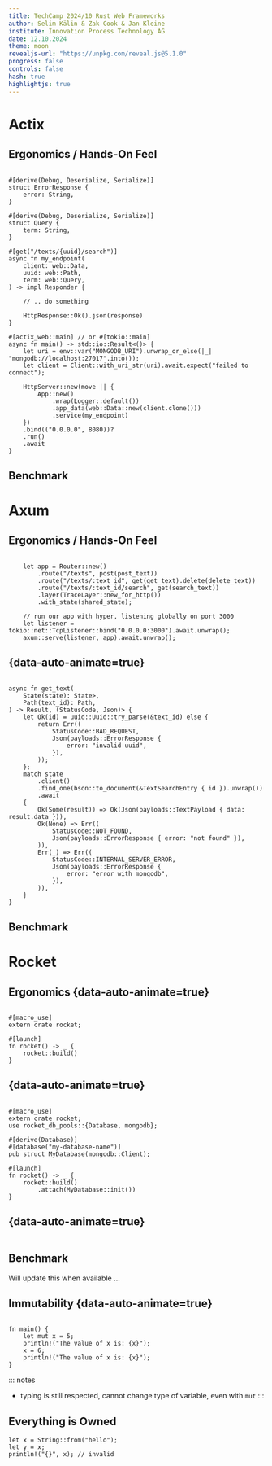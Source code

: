 ```yaml
---
title: TechCamp 2024/10 Rust Web Frameworks
author: Selim Kälin & Zak Cook & Jan Kleine
institute: Innovation Process Technology AG
date: 12.10.2024
theme: moon
revealjs-url: "https://unpkg.com/reveal.js@5.1.0"
progress: false
controls: false
hash: true
highlightjs: true
---
```


# Actix

## Ergonomics / Hands-On Feel

<pre data-id="code-animation"><code data-trim data-line-numbers="|1,5" rust>
#[derive(Debug, Deserialize, Serialize)]
struct ErrorResponse {
    error: String,
}

#[derive(Debug, Deserialize, Serialize)]
struct Query {
    term: String,
}

#[get("/texts/{uuid}/search")]
async fn my_endpoint(
    client: web::Data<Client>,
    uuid: web::Path<Uuid>,
    term: web::Query<Query>,
) -> impl Responder {

    // .. do something

    HttpResponse::Ok().json(response)
}

#[actix_web::main] // or #[tokio::main]
async fn main() -> std::io::Result<()> {
    let uri = env::var("MONGODB_URI").unwrap_or_else(|_| "mongodb://localhost:27017".into());
    let client = Client::with_uri_str(uri).await.expect("failed to connect");

    HttpServer::new(move || {
        App::new()
            .wrap(Logger::default())
            .app_data(web::Data::new(client.clone()))
            .service(my_endpoint)
    })
    .bind(("0.0.0.0", 8080))?
    .run()
    .await
}
</code></pre>

## Benchmark

# Axum

## Ergonomics / Hands-On Feel

<pre data-id="code-animation"><code data-trim data-line-numbers="|2-4|9|10" rust>
    let app = Router::new()
        .route("/texts", post(post_text))
        .route("/texts/:text_id", get(get_text).delete(delete_text))
        .route("/texts/:text_id/search", get(search_text))
        .layer(TraceLayer::new_for_http())
        .with_state(shared_state);

    // run our app with hyper, listening globally on port 3000
    let listener = tokio::net::TcpListener::bind("0.0.0.0:3000").await.unwrap();
    axum::serve(listener, app).await.unwrap();
</code></pre>

## {data-auto-animate=true}

<pre data-id="code-animation"><code data-trim data-line-numbers="2|3|4|19-22" rust>
async fn get_text(
    State(state): State<Arc<state::MongoAppState>>,
    Path(text_id): Path<String>,
) -> Result<Json<payloads::TextPayload>, (StatusCode, Json<payloads::ErrorResponse>)> {
    let Ok(id) = uuid::Uuid::try_parse(&text_id) else {
        return Err((
            StatusCode::BAD_REQUEST,
            Json(payloads::ErrorResponse {
                error: "invalid uuid",
            }),
        ));
    };
    match state
        .client()
        .find_one(bson::to_document(&TextSearchEntry { id }).unwrap())
        .await
    {
        Ok(Some(result)) => Ok(Json(payloads::TextPayload { data: result.data })),
        Ok(None) => Err((
            StatusCode::NOT_FOUND,
            Json(payloads::ErrorResponse { error: "not found" }),
        )),
        Err(_) => Err((
            StatusCode::INTERNAL_SERVER_ERROR,
            Json(payloads::ErrorResponse {
                error: "error with mongodb",
            }),
        )),
    }
}
</code></pre>

## Benchmark

# Rocket

## Ergonomics {data-auto-animate=true}

<pre data-id="code-animation"><code data-trim data-line-numbers="|1,4" rust>
#[macro_use]
extern crate rocket;

#[launch]
fn rocket() -> _ {
    rocket::build()
}
</code></pre>

## {data-auto-animate=true}

<pre data-id="code-animation"><code data-trim data-line-numbers="|5-7,12" rust>
#[macro_use]
extern crate rocket;
use rocket_db_pools::{Database, mongodb};

#[derive(Database)]
#[database("my-database-name")]
pub struct MyDatabase(mongodb::Client);

#[launch]
fn rocket() -> _ {
    rocket::build()
        .attach(MyDatabase::init())
}
</code></pre>

## {data-auto-animate=true}

<pre data-id="code-animation"><code data-trim data-line-numbers="|12|12-24|30|2-6" rust><script type="text/template">
#[macro_use]
extern crate rocket;
use rocket_db_pools::{Database, Connection, mongodb};
use rocket::serde::uuid::Uuid;
use rocket::http::Status;
use rocket::serde::json::{json, Value};

#[derive(Database)]
#[database("my-database-name")]
pub struct MyDatabase(mongodb::Client);

#[get("/texts/<uuid>")]
pub async fn get(db: Connection<MyDatabase>, uuid: Uuid) -> (Status, Value) {
    match get_from_database(db, uuid).await {
        Err(e) => (
            Status::InternalServerError,
            json!({"error": format!("error searching database: {e}")}),
        ),
        Ok(result) => (
            Status::Ok,
            json!({"data": text.text.to_owned()}),
        ),
    },
}

#[launch]
fn rocket() -> _ {
    rocket::build()
        .attach(MyDatabase::init())
        .mount("/", routes![get])
}
</script></code></pre>

## Benchmark

Will update this when available ...

## Immutability {data-auto-animate=true}

<pre data-id="code-animation"><code data-trim data-line-numbers="2,4" rust>
fn main() {
    let mut x = 5;
    println!("The value of x is: {x}");
    x = 6;
    println!("The value of x is: {x}");
}
</code></pre>

::: notes

- typing is still respected, cannot change type of variable, even with `mut`
:::

## Everything is Owned

```{.rust data-line-numbers=""}
let x = String::from("hello");
let y = x;
println!("{}", x); // invalid
```
